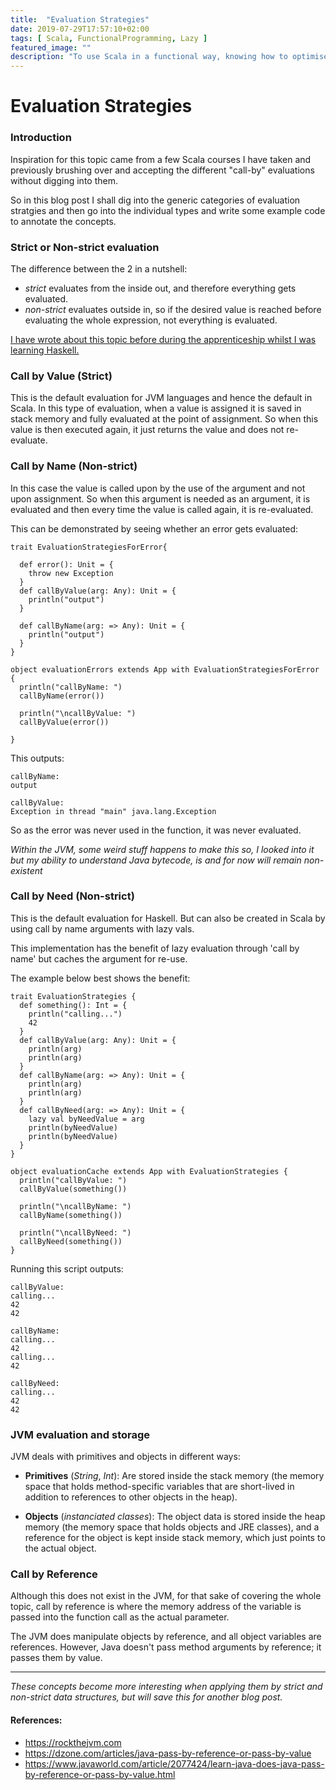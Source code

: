```yaml
---
title:  "Evaluation Strategies"
date: 2019-07-29T17:57:10+02:00
tags: [ Scala, FunctionalProgramming, Lazy ]
featured_image: ""
description: "To use Scala in a functional way, knowing how to optimise code evaluation is important and something I do not currently do. So this is me trying to understand and use it correctly."
---
```


# Evaluation Strategies

### Introduction

Inspiration for this topic came from a few Scala courses I have taken and previously brushing over and accepting the different "call-by" evaluations without digging into them.

So in this blog post I shall dig into the generic categories of evaluation stratgies and then go into the individual types and write some example code to annotate the concepts.

### Strict or Non-strict evaluation

The difference between the 2 in a nutshell:

- *strict* evaluates from the inside out, and therefore everything gets evaluated.
- *non-strict* evaluates outside in, so if the desired value is reached before evaluating the whole expression, not everything is evaluated.

[I have wrote about this topic before during the apprenticeship whilst I was learning Haskell.](https://www.lcoleman.me/apprenticeship/day_57/)

### Call by Value (Strict)

This is the default evaluation for JVM languages and hence the default in Scala.
In this type of evaluation, when a value is assigned it is saved in stack memory and fully evaluated at the point of assignment. So when this value is then executed again, it just returns the value and does not re-evaluate.

### Call by Name (Non-strict)
In this case the value is called upon by the use of the argument and not upon assignment. So when this argument is needed as an argument, it is evaluated and then every time the value is called again, it is re-evaluated.

This can be demonstrated by seeing whether an error gets evaluated:

```
trait EvaluationStrategiesForError{

  def error(): Unit = {
    throw new Exception
  }
  def callByValue(arg: Any): Unit = {
    println("output")
  }

  def callByName(arg: => Any): Unit = {
    println("output")
  }
}

object evaluationErrors extends App with EvaluationStrategiesForError {
  println("callByName: ")
  callByName(error())

  println("\ncallByValue: ")
  callByValue(error())

}
```

This outputs:
```
callByName: 
output

callByValue: 
Exception in thread "main" java.lang.Exception
```

So as the error was never used in the function, it was never evaluated.

*Within the JVM, some weird stuff happens to make this so, I looked into it but my ability to understand Java bytecode, is and for now will remain non-existent*

### Call by Need (Non-strict)
This is the default evaluation for Haskell. But can also be created in Scala by using call by name arguments with lazy vals.

This implementation has the benefit of lazy evaluation through 'call by name' but caches the argument for re-use.

The example below best shows the benefit:

```
trait EvaluationStrategies {
  def something(): Int = {
    println("calling...")
    42
  }
  def callByValue(arg: Any): Unit = {
    println(arg)
    println(arg)
  }
  def callByName(arg: => Any): Unit = {
    println(arg)
    println(arg)
  }
  def callByNeed(arg: => Any): Unit = {
    lazy val byNeedValue = arg
    println(byNeedValue)
    println(byNeedValue)
  }
}

object evaluationCache extends App with EvaluationStrategies {
  println("callByValue: ")
  callByValue(something())

  println("\ncallByName: ")
  callByName(something())

  println("\ncallByNeed: ")
  callByNeed(something())
}
```

Running this script outputs:
```
callByValue: 
calling...
42
42

callByName: 
calling...
42
calling...
42

callByNeed: 
calling...
42
42
```

### JVM evaluation and storage

JVM deals with primitives and objects in different ways:

- **Primitives** (*String*, *Int*): Are stored inside the stack memory (the memory space that holds method-specific variables that are short-lived in addition to references to other objects in the heap).

- **Objects** (*instanciated classes*): The object data is stored inside the heap memory (the memory space that holds objects and JRE classes), and a reference for the object is kept inside stack memory, which just points to the actual object.

### Call by Reference

Although this does not exist in the JVM, for that sake of covering the whole topic, call by reference is where the memory address of the variable is passed into the function call as the actual parameter.

The JVM  does manipulate objects by reference, and all object variables are references. However, Java doesn't pass method arguments by reference; it passes them by value.


---

*These concepts become more interesting when applying them by strict and non-strict data structures, but will save this for another blog post.*

#### References: 

- https://rockthejvm.com
- https://dzone.com/articles/java-pass-by-reference-or-pass-by-value 
- https://www.javaworld.com/article/2077424/learn-java-does-java-pass-by-reference-or-pass-by-value.html